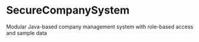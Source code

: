 # SecureCompanySystem
Modular Java-based company management system with role-based access and sample data

